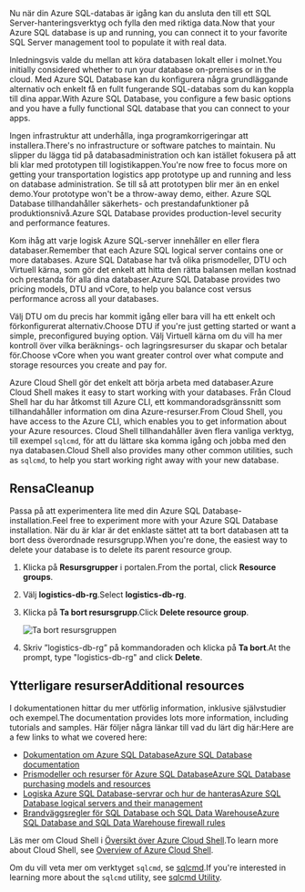 <span data-ttu-id="2c054-101">Nu när din Azure SQL-databas är igång kan du ansluta den till ett SQL Server-hanteringsverktyg och fylla den med riktiga data.</span><span class="sxs-lookup"><span data-stu-id="2c054-101">Now that your Azure SQL database is up and running, you can connect it to your favorite SQL Server management tool to populate it with real data.</span></span>

<span data-ttu-id="2c054-102">Inledningsvis valde du mellan att köra databasen lokalt eller i molnet.</span><span class="sxs-lookup"><span data-stu-id="2c054-102">You initially considered whether to run your database on-premises or in the cloud.</span></span> <span data-ttu-id="2c054-103">Med Azure SQL Database kan du konfigurera några grundläggande alternativ och enkelt få en fullt fungerande SQL-databas som du kan koppla till dina appar.</span><span class="sxs-lookup"><span data-stu-id="2c054-103">With Azure SQL Database, you configure a few basic options and you have a fully functional SQL database that you can connect to your apps.</span></span>

<span data-ttu-id="2c054-104">Ingen infrastruktur att underhålla, inga programkorrigeringar att installera.</span><span class="sxs-lookup"><span data-stu-id="2c054-104">There's no infrastructure or software patches to maintain.</span></span> <span data-ttu-id="2c054-105">Nu slipper du lägga tid på databasadministration och kan istället fokusera på att bli klar med prototypen till logistikappen.</span><span class="sxs-lookup"><span data-stu-id="2c054-105">You're now free to focus more on getting your transportation logistics app prototype up and running and less on database administration.</span></span> <span data-ttu-id="2c054-106">Se till så att prototypen blir mer än en enkel demo.</span><span class="sxs-lookup"><span data-stu-id="2c054-106">Your prototype won't be a throw-away demo, either.</span></span> <span data-ttu-id="2c054-107">Azure SQL Database tillhandahåller säkerhets- och prestandafunktioner på produktionsnivå.</span><span class="sxs-lookup"><span data-stu-id="2c054-107">Azure SQL Database provides production-level security and performance features.</span></span>

<span data-ttu-id="2c054-108">Kom ihåg att varje logisk Azure SQL-server innehåller en eller flera databaser.</span><span class="sxs-lookup"><span data-stu-id="2c054-108">Remember that each Azure SQL logical server contains one or more databases.</span></span> <span data-ttu-id="2c054-109">Azure SQL Database har två olika prismodeller, DTU och Virtuell kärna, som gör det enkelt att hitta den rätta balansen mellan kostnad och prestanda för alla dina databaser.</span><span class="sxs-lookup"><span data-stu-id="2c054-109">Azure SQL Database provides two pricing models, DTU and vCore, to help you balance cost versus performance across all your databases.</span></span>

<span data-ttu-id="2c054-110">Välj DTU om du precis har kommit igång eller bara vill ha ett enkelt och förkonfigurerat alternativ.</span><span class="sxs-lookup"><span data-stu-id="2c054-110">Choose DTU if you're just getting started or want a simple, preconfigured buying option.</span></span> <span data-ttu-id="2c054-111">Välj Virtuell kärna om du vill ha mer kontroll över vilka beräknings- och lagringsresurser du skapar och betalar för.</span><span class="sxs-lookup"><span data-stu-id="2c054-111">Choose vCore when you want greater control over what compute and storage resources you create and pay for.</span></span>

<span data-ttu-id="2c054-112">Azure Cloud Shell gör det enkelt att börja arbeta med databaser.</span><span class="sxs-lookup"><span data-stu-id="2c054-112">Azure Cloud Shell makes it easy to start working with your databases.</span></span> <span data-ttu-id="2c054-113">Från Cloud Shell har du har åtkomst till Azure CLI, ett kommandoradsgränssnitt som tillhandahåller information om dina Azure-resurser.</span><span class="sxs-lookup"><span data-stu-id="2c054-113">From Cloud Shell, you have access to the Azure CLI, which enables you to get information about your Azure resources.</span></span> <span data-ttu-id="2c054-114">Cloud Shell tillhandahåller även flera vanliga verktyg, till exempel `sqlcmd`, för att du lättare ska komma igång och jobba med den nya databasen.</span><span class="sxs-lookup"><span data-stu-id="2c054-114">Cloud Shell also provides many other common utilities, such as `sqlcmd`, to help you start working right away with your new database.</span></span>

## <a name="cleanup"></a><span data-ttu-id="2c054-115">Rensa</span><span class="sxs-lookup"><span data-stu-id="2c054-115">Cleanup</span></span>

<span data-ttu-id="2c054-116">Passa på att experimentera lite med din Azure SQL Database-installation.</span><span class="sxs-lookup"><span data-stu-id="2c054-116">Feel free to experiment more with your Azure SQL Database installation.</span></span> <span data-ttu-id="2c054-117">När du är klar är det enklaste sättet att ta bort databasen att ta bort dess överordnade resursgrupp.</span><span class="sxs-lookup"><span data-stu-id="2c054-117">When you're done, the easiest way to delete your database is to delete its parent resource group.</span></span>

1. <span data-ttu-id="2c054-118">Klicka på **Resursgrupper** i portalen.</span><span class="sxs-lookup"><span data-stu-id="2c054-118">From the portal, click **Resource groups**.</span></span>

1. <span data-ttu-id="2c054-119">Välj **logistics-db-rg**.</span><span class="sxs-lookup"><span data-stu-id="2c054-119">Select **logistics-db-rg**.</span></span>

1. <span data-ttu-id="2c054-120">Klicka på **Ta bort resursgrupp**.</span><span class="sxs-lookup"><span data-stu-id="2c054-120">Click **Delete resource group**.</span></span>

    ![Ta bort resursgruppen](../media-draft/delete-rg.png)

1. <span data-ttu-id="2c054-122">Skriv ”logistics-db-rg” på kommandoraden och klicka på **Ta bort**.</span><span class="sxs-lookup"><span data-stu-id="2c054-122">At the prompt, type "logistics-db-rg" and click **Delete**.</span></span>

## <a name="additional-resources"></a><span data-ttu-id="2c054-123">Ytterligare resurser</span><span class="sxs-lookup"><span data-stu-id="2c054-123">Additional resources</span></span>

<span data-ttu-id="2c054-124">I dokumentationen hittar du mer utförlig information, inklusive självstudier och exempel.</span><span class="sxs-lookup"><span data-stu-id="2c054-124">The documentation provides lots more information, including tutorials and samples.</span></span> <span data-ttu-id="2c054-125">Här följer några länkar till vad du lärt dig här:</span><span class="sxs-lookup"><span data-stu-id="2c054-125">Here are a few links to what we covered here:</span></span>

- [<span data-ttu-id="2c054-126">Dokumentation om Azure SQL Database</span><span class="sxs-lookup"><span data-stu-id="2c054-126">Azure SQL Database documentation</span></span>](https://docs.microsoft.com/azure/sql-database/)
- [<span data-ttu-id="2c054-127">Prismodeller och resurser för Azure SQL Database</span><span class="sxs-lookup"><span data-stu-id="2c054-127">Azure SQL Database purchasing models and resources</span></span>](https://docs.microsoft.com/azure/sql-database/sql-database-service-tiers)
- [<span data-ttu-id="2c054-128">Logiska Azure SQL Database-servrar och hur de hanteras</span><span class="sxs-lookup"><span data-stu-id="2c054-128">Azure SQL Database logical servers and their management</span></span>](https://docs.microsoft.com/azure/sql-database/sql-database-logical-servers)
- [<span data-ttu-id="2c054-129">Brandväggsregler för SQL Database och SQL Data Warehouse</span><span class="sxs-lookup"><span data-stu-id="2c054-129">Azure SQL Database and SQL Data Warehouse firewall rules</span></span>](https://docs.microsoft.com/azure/sql-database/sql-database-firewall-configure)

<span data-ttu-id="2c054-130">Läs mer om Cloud Shell i [Översikt över Azure Cloud Shell](https://docs.microsoft.com/azure/cloud-shell/overview).</span><span class="sxs-lookup"><span data-stu-id="2c054-130">To learn more about Cloud Shell, see [Overview of Azure Cloud Shell](https://docs.microsoft.com/azure/cloud-shell/overview).</span></span>

<span data-ttu-id="2c054-131">Om du vill veta mer om verktyget `sqlcmd`, se [sqlcmd](https://docs.microsoft.com/sql/tools/sqlcmd-utility?view=sql-server-2017).</span><span class="sxs-lookup"><span data-stu-id="2c054-131">If you're interested in learning more about the `sqlcmd` utility, see [sqlcmd Utility](https://docs.microsoft.com/sql/tools/sqlcmd-utility?view=sql-server-2017).</span></span>
